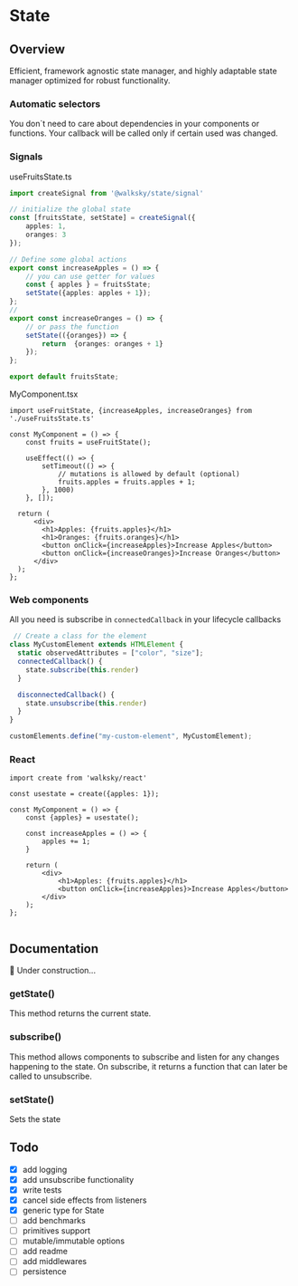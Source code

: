 # State

## Overview
Efficient, framework agnostic state manager, 
and highly adaptable state manager optimized for robust functionality.

### Automatic selectors
You don`t need to care about dependencies in your components or functions.
Your callback will be called only if certain used was changed.

### 


### Signals
useFruitsState.ts

```typescript
import createSignal from '@walksky/state/signal'

// initialize the global state
const [fruitsState, setState] = createSignal({
    apples: 1,
    oranges: 3
}); 

// Define some global actions
export const increaseApples = () => {
    // you can use getter for values
    const { apples } = fruitsState;
    setState({apples: apples + 1});
};
// 
export const increaseOranges = () => {
    // or pass the function
    setState(({oranges}) => {
        return  {oranges: oranges + 1}
    });
};

export default fruitsState;
```
MyComponent.tsx
```tsx
import useFruitState, {increaseApples, increaseOranges} from './useFruitsState.ts'

const MyComponent = () => {
    const fruits = useFruitState();

    useEffect(() => {
        setTimeout(() => {
            // mutations is allowed by default (optional)
            fruits.apples = fruits.apples + 1;
        }, 1000)
    }, []);

  return (
      <div>
        <h1>Apples: {fruits.apples}</h1>
        <h1>Oranges: {fruits.oranges}</h1>
        <button onClick={increaseApples}>Increase Apples</button>
        <button onClick={increaseOranges}>Increase Oranges</button>
      </div>
  );
};
```
### Web components
All you need is subscribe in `connectedCallback` in your lifecycle callbacks
```javascript
 // Create a class for the element
class MyCustomElement extends HTMLElement {
  static observedAttributes = ["color", "size"];
  connectedCallback() {
    state.subscribe(this.render)
  }

  disconnectedCallback() {
    state.unsubscribe(this.render)
  }
}

customElements.define("my-custom-element", MyCustomElement);

```
### React
```tsx
import create from 'walksky/react'

const usestate = create({apples: 1});

const MyComponent = () => {
    const {apples} = usestate();
    
    const increaseApples = () => {
        apples += 1;
    }

    return (
        <div>
            <h1>Apples: {fruits.apples}</h1>
            <button onClick={increaseApples}>Increase Apples</button>
        </div>
    );
};


```

## Documentation
:construction_worker: Under construction... 


### getState()
This method returns the current state.

### subscribe()
This method allows components to subscribe and listen for any changes happening to the state. On subscribe, it returns a function that can later be called to unsubscribe.

### setState()
Sets the state

## Todo

- [x] add logging
- [x] add unsubscribe functionality
- [x] write tests
- [x] cancel side effects from listeners
- [x] generic type for State  
- [ ] add benchmarks
- [ ] primitives support
- [ ] mutable/immutable options
- [ ] add readme
- [ ] add middlewares
- [ ] persistence